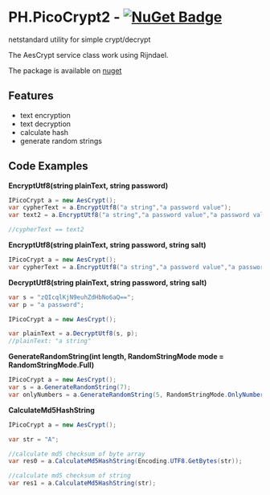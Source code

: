 # PH.PicoCrypt2 - [![NuGet Badge](https://buildstats.info/nuget/PH.PicoCrypt2)](https://www.nuget.org/packages/PH.PicoCrypt2/)
netstandard utility for simple crypt/decrypt 

The AesCrypt service class work using Rijndael.

The package is available on  [nuget](https://www.nuget.org/packages/PH.PicoCrypt2) 

## Features

- text encryption
- text decryption
- calculate hash
- generate random strings

## Code Examples

**EncryptUtf8(string plainText, string password)**
```c#
IPicoCrypt a = new AesCrypt();
var cypherText = a.EncryptUtf8("a string","a password value");
var text2 = a.EncryptUtf8("a string","a password value","a password value");

//cypherText == text2 
```


**EncryptUtf8(string plainText, string password, string salt)**
```c#
IPicoCrypt a = new AesCrypt();
var cypherText = a.EncryptUtf8("a string","a password value","a password salt");
```


**DecryptUtf8(string plainText, string password, string salt)**
```c#
var s = "zQIcqlKjN9euhZdHbNo6aQ==";
var p = "a password";

IPicoCrypt a = new AesCrypt();

var plainText = a.DecryptUtf8(s, p);
//plainText: "a string"
```

**GenerateRandomString(int length, RandomStringMode mode = RandomStringMode.Full)**
```c#
IPicoCrypt a = new AesCrypt();
var s = a.GenerateRandomString(7);
var onlyNumbers = a.GenerateRandomString(5, RandomStringMode.OnlyNumbers);

```

**CalculateMd5HashString**
```c#
IPicoCrypt a = new AesCrypt();

var str = "A";

//calculate md5 checksum of byte array
var res0 = a.CalculateMd5HashString(Encoding.UTF8.GetBytes(str));

//calculate md5 checksum of string
var res1 = a.CalculateMd5HashString(str);

```